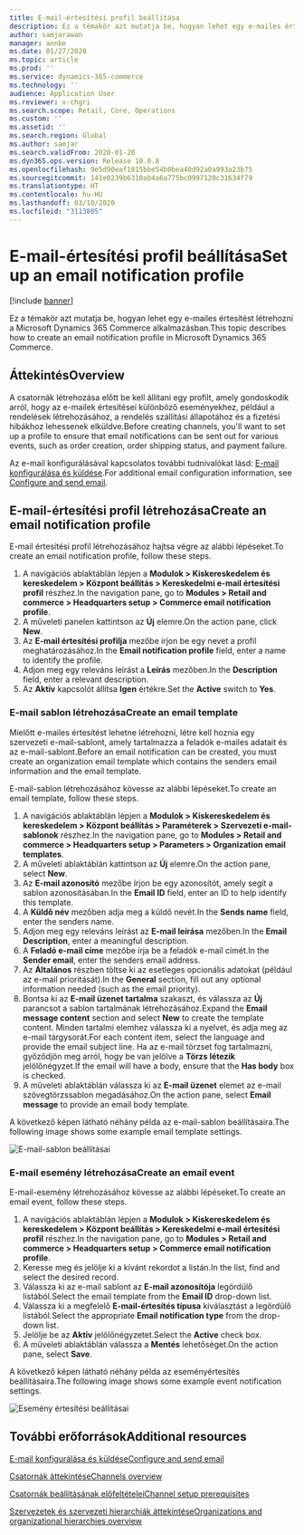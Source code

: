 ```yaml
---
title: E-mail-értesítési profil beállítása
description: Ez a témakör azt mutatja be, hogyan lehet egy e-mailes értesítést létrehozni a Microsoft Dynamics 365 Commerce alkalmazásban.
author: samjarawan
manager: annbe
ms.date: 01/27/2020
ms.topic: article
ms.prod: ''
ms.service: dynamics-365-commerce
ms.technology: ''
audience: Application User
ms.reviewer: v-chgri
ms.search.scope: Retail, Core, Operations
ms.custom: ''
ms.assetid: ''
ms.search.region: Global
ms.author: samjar
ms.search.validFrom: 2020-01-20
ms.dyn365.ops.version: Release 10.0.8
ms.openlocfilehash: 9e5d90eaf1815bbe54b0bea40d92a0a993a23b75
ms.sourcegitcommit: 141e0239b6310ab4a6a775bc0997120c31634f79
ms.translationtype: HT
ms.contentlocale: hu-HU
ms.lasthandoff: 03/10/2020
ms.locfileid: "3113805"
---
```

# <a name="set-up-an-email-notification-profile"></a><span data-ttu-id="f1e77-103">E-mail-értesítési profil beállítása</span><span class="sxs-lookup"><span data-stu-id="f1e77-103">Set up an email notification profile</span></span>


[!include [banner](includes/banner.md)]

<span data-ttu-id="f1e77-104">Ez a témakör azt mutatja be, hogyan lehet egy e-mailes értesítést létrehozni a Microsoft Dynamics 365 Commerce alkalmazásban.</span><span class="sxs-lookup"><span data-stu-id="f1e77-104">This topic describes how to create an email notification profile in Microsoft Dynamics 365 Commerce.</span></span>

## <a name="overview"></a><span data-ttu-id="f1e77-105">Áttekintés</span><span class="sxs-lookup"><span data-stu-id="f1e77-105">Overview</span></span>

<span data-ttu-id="f1e77-106">A csatornák létrehozása előtt be kell állítani egy profilt, amely gondoskodik arról, hogy az e-mailek értesítései különböző eseményekhez, például a rendelések létrehozásához, a rendelés szállítási állapotához és a fizetési hibákhoz lehessenek elküldve.</span><span class="sxs-lookup"><span data-stu-id="f1e77-106">Before creating channels, you'll want to set up a profile to ensure that email notifications can be sent out for various events, such as order creation, order shipping status, and payment failure.</span></span>

<span data-ttu-id="f1e77-107">Az e-mail konfigurálásával kapcsolatos további tudnivalókat lásd: [E-mail konfigurálása és küldése](../fin-ops-core/fin-ops/organization-administration/configure-email.md?toc=/dynamics365/commerce/toc.json).</span><span class="sxs-lookup"><span data-stu-id="f1e77-107">For additional email configuration information, see [Configure and send email](../fin-ops-core/fin-ops/organization-administration/configure-email.md?toc=/dynamics365/commerce/toc.json).</span></span>

## <a name="create-an-email-notification-profile"></a><span data-ttu-id="f1e77-108">E-mail-értesítési profil létrehozása</span><span class="sxs-lookup"><span data-stu-id="f1e77-108">Create an email notification profile</span></span>

<span data-ttu-id="f1e77-109">E-mail értesítési profil létrehozásához hajtsa végre az alábbi lépéseket.</span><span class="sxs-lookup"><span data-stu-id="f1e77-109">To create an email notification profile, follow these steps.</span></span>

1. <span data-ttu-id="f1e77-110">A navigációs ablaktáblán lépjen a **Modulok \> Kiskereskedelem és kereskedelem \> Központ beállítás \> Kereskedelmi e-mail értesítési profil** részhez.</span><span class="sxs-lookup"><span data-stu-id="f1e77-110">In the navigation pane, go to **Modules \> Retail and commerce \> Headquarters setup \> Commerce email notification profile**.</span></span>
1. <span data-ttu-id="f1e77-111">A műveleti panelen kattintson az **Új** elemre.</span><span class="sxs-lookup"><span data-stu-id="f1e77-111">On the action pane, click **New**.</span></span>
1. <span data-ttu-id="f1e77-112">Az **E-mail értesítési profilja** mezőbe írjon be egy nevet a profil meghatározásához.</span><span class="sxs-lookup"><span data-stu-id="f1e77-112">In the **Email notification profile** field, enter a name to identify the profile.</span></span>
1. <span data-ttu-id="f1e77-113">Adjon meg egy releváns leírást a **Leírás** mezőben.</span><span class="sxs-lookup"><span data-stu-id="f1e77-113">In the **Description** field, enter a relevant description.</span></span>
1. <span data-ttu-id="f1e77-114">Az **Aktív** kapcsolót állítsa **Igen** értékre.</span><span class="sxs-lookup"><span data-stu-id="f1e77-114">Set the **Active** switch to **Yes**.</span></span>

### <a name="create-an-email-template"></a><span data-ttu-id="f1e77-115">E-mail sablon létrehozása</span><span class="sxs-lookup"><span data-stu-id="f1e77-115">Create an email template</span></span>

<span data-ttu-id="f1e77-116">Mielőtt e-mailes értesítést lehetne létrehozni, létre kell hoznia egy szervezeti e-mail-sablont, amely tartalmazza a feladók e-mailes adatait és az e-mail-sablont.</span><span class="sxs-lookup"><span data-stu-id="f1e77-116">Before an email notification can be created, you must create an organization email template which contains the senders email information and the email template.</span></span>

<span data-ttu-id="f1e77-117">E-mail-sablon létrehozásához kövesse az alábbi lépéseket.</span><span class="sxs-lookup"><span data-stu-id="f1e77-117">To create an email template, follow these steps.</span></span>

1. <span data-ttu-id="f1e77-118">A navigációs ablaktáblán lépjen a **Modulok \> Kiskereskedelem és kereskedelem \> Központ beállítás \> Paraméterek \> Szervezeti e-mail-sablonok** részhez.</span><span class="sxs-lookup"><span data-stu-id="f1e77-118">In the navigation pane, go to **Modules \> Retail and commerce \> Headquarters setup \> Parameters \> Organization email templates**.</span></span>
1. <span data-ttu-id="f1e77-119">A műveleti ablaktáblán kattintson az **Új** elemre.</span><span class="sxs-lookup"><span data-stu-id="f1e77-119">On the action pane, select **New**.</span></span>
1. <span data-ttu-id="f1e77-120">Az **E-mail azonosító** mezőbe írjon be egy azonosítót, amely segít a sablon azonosításában.</span><span class="sxs-lookup"><span data-stu-id="f1e77-120">In the **Email ID** field, enter an ID to help identify this template.</span></span>
1. <span data-ttu-id="f1e77-121">A **Küldő név** mezőben adja meg a küldő nevét.</span><span class="sxs-lookup"><span data-stu-id="f1e77-121">In the **Sends name** field, enter the senders name.</span></span>
1. <span data-ttu-id="f1e77-122">Adjon meg egy releváns leírást az **E-mail leírása** mezőben.</span><span class="sxs-lookup"><span data-stu-id="f1e77-122">In the **Email Description**, enter a meaningful description.</span></span>
1. <span data-ttu-id="f1e77-123">A **Feladó e-mail címe** mezőbe írja be a feladók e-mail címét.</span><span class="sxs-lookup"><span data-stu-id="f1e77-123">In the **Sender email**, enter the senders email address.</span></span>
1. <span data-ttu-id="f1e77-124">Az **Általános** részben töltse ki az esetleges opcionális adatokat (például az e-mail prioritását).</span><span class="sxs-lookup"><span data-stu-id="f1e77-124">In the **General** section, fill out any optional information needed (such as the email priority).</span></span>
1. <span data-ttu-id="f1e77-125">Bontsa ki az **E-mail üzenet tartalma** szakaszt, és válassza az **Új** parancsot a sablon tartalmának létrehozásához.</span><span class="sxs-lookup"><span data-stu-id="f1e77-125">Expand the **Email message content** section and select **New** to create the template content.</span></span> <span data-ttu-id="f1e77-126">Minden tartalmi elemhez válassza ki a nyelvet, és adja meg az e-mail tárgysorát.</span><span class="sxs-lookup"><span data-stu-id="f1e77-126">For each content item, select the language and provide the email subject line.</span></span> <span data-ttu-id="f1e77-127">Ha az e-mail törzset fog tartalmazni, győződjön meg arról, hogy be van jelölve a **Törzs létezik** jelölőnégyzet.</span><span class="sxs-lookup"><span data-stu-id="f1e77-127">If the email will have a body, ensure that the **Has body** box is checked.</span></span>
1. <span data-ttu-id="f1e77-128">A műveleti ablaktáblán válassza ki az **E-mail üzenet** elemet az e-mail szövegtörzssablon megadásához.</span><span class="sxs-lookup"><span data-stu-id="f1e77-128">On the action pane, select **Email message** to provide an email body template.</span></span>

<span data-ttu-id="f1e77-129">A következő képen látható néhány példa az e-mail-sablon beállításaira.</span><span class="sxs-lookup"><span data-stu-id="f1e77-129">The following image shows some example email template settings.</span></span>

![E-mail-sablon beállításai](media/email-template.png)

### <a name="create-an-email-event"></a><span data-ttu-id="f1e77-131">E-mail esemény létrehozása</span><span class="sxs-lookup"><span data-stu-id="f1e77-131">Create an email event</span></span>

<span data-ttu-id="f1e77-132">E-mail-esemény létrehozásához kövesse az alábbi lépéseket.</span><span class="sxs-lookup"><span data-stu-id="f1e77-132">To create an email event, follow these steps.</span></span>

1. <span data-ttu-id="f1e77-133">A navigációs ablaktáblán lépjen a **Modulok \> Kiskereskedelem és kereskedelem \> Központ beállítás \> Kereskedelmi e-mail értesítési profil** részhez.</span><span class="sxs-lookup"><span data-stu-id="f1e77-133">In the navigation pane, go to **Modules \> Retail and commerce \> Headquarters setup \> Commerce email notification profile**.</span></span>
1. <span data-ttu-id="f1e77-134">Keresse meg és jelölje ki a kívánt rekordot a listán.</span><span class="sxs-lookup"><span data-stu-id="f1e77-134">In the list, find and select the desired record.</span></span> 
1. <span data-ttu-id="f1e77-135">Válassza ki az e-mail sablont az **E-mail azonosítója** legördülő listából.</span><span class="sxs-lookup"><span data-stu-id="f1e77-135">Select the email template from the **Email ID** drop-down list.</span></span>
1. <span data-ttu-id="f1e77-136">Válassza ki a megfelelő **E-mail-értesítés típusa** kiválasztást a legördülő listából.</span><span class="sxs-lookup"><span data-stu-id="f1e77-136">Select the appropriate **Email notification type** from the drop-down list.</span></span>
1. <span data-ttu-id="f1e77-137">Jelölje be az **Aktív** jelölőnégyzetet.</span><span class="sxs-lookup"><span data-stu-id="f1e77-137">Select the **Active** check box.</span></span>
1. <span data-ttu-id="f1e77-138">A műveleti ablaktáblán válassza a **Mentés** lehetőséget.</span><span class="sxs-lookup"><span data-stu-id="f1e77-138">On the action pane, select **Save**.</span></span>

<span data-ttu-id="f1e77-139">A következő képen látható néhány példa az eseményértesítés beállításaira.</span><span class="sxs-lookup"><span data-stu-id="f1e77-139">The following image shows some example event notification settings.</span></span>

![Esemény értesítési beállításai](media/email-notification-profile.png)

## <a name="additional-resources"></a><span data-ttu-id="f1e77-141">További erőforrások</span><span class="sxs-lookup"><span data-stu-id="f1e77-141">Additional resources</span></span>

[<span data-ttu-id="f1e77-142">E-mail konfigurálása és küldése</span><span class="sxs-lookup"><span data-stu-id="f1e77-142">Configure and send email</span></span>](../fin-ops-core/fin-ops/organization-administration/configure-email.md?toc=/dynamics365/commerce/toc.json)

[<span data-ttu-id="f1e77-143">Csatornák áttekintése</span><span class="sxs-lookup"><span data-stu-id="f1e77-143">Channels overview</span></span>](channels-overview.md)

[<span data-ttu-id="f1e77-144">Csatornák beállításának előfeltételei</span><span class="sxs-lookup"><span data-stu-id="f1e77-144">Channel setup prerequisites</span></span>](channels-prerequisites.md)

[<span data-ttu-id="f1e77-145">Szervezetek és szervezeti hierarchiák áttekintése</span><span class="sxs-lookup"><span data-stu-id="f1e77-145">Organizations and organizational hierarchies overview</span></span>](../fin-ops-core/fin-ops/organization-administration/organizations-organizational-hierarchies.md?toc=/dynamics365/commerce/toc.json)
